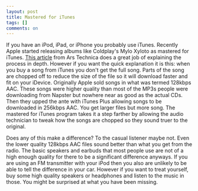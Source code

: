 ```yaml
---
layout: post
title: Mastered for iTunes
tags: []
comments: on
---
```

If you have an iPod, iPad, or iPhone you probably use iTunes. Recently Apple started releasing albums like Coldplay's Mylo Xyloto as mastered for iTunes. <a href="http://arstechnica.com/apple/news/2012/02/mastered-for-itunes-how-audio-engineers-tweak-tunes-for-the-ipod-age.ars">This article</a> from Ars Technica does a great job of explaining the process in depth. However if you want the quick explanation it is this: when you buy a song from iTunes you don't get the full song. Parts of the song are chopped off to reduce the size of the file so it will download faster and fit on your iDevice. Originally Apple sold songs in what was termed 128kbps AAC. These songs were higher quality than most of the MP3s people were downloading from Napster but nowhere near as good as the actual CDs. Then they upped the ante with iTunes Plus allowing songs to be downloaded in 256kbps AAC. You get larger files but more song. The mastered for iTunes program takes it a step farther by allowing the audio technician to tweak how the songs are chopped so they sound truer to the original.

Does any of this make a difference? To the casual listener maybe not. Even the lower quality 128kbps AAC files sound better than what you get from the radio. The basic speakers and earbuds that most people use are not of a high enough quality for there to be a significant difference anyways. If you are using an FM transmitter with your iPod then you also are unlikely to be able to tell the difference in your car. However if you want to treat yourself, buy some high quality speakers or headphones and listen to the music in those. You might be surprised at what you have been missing.

